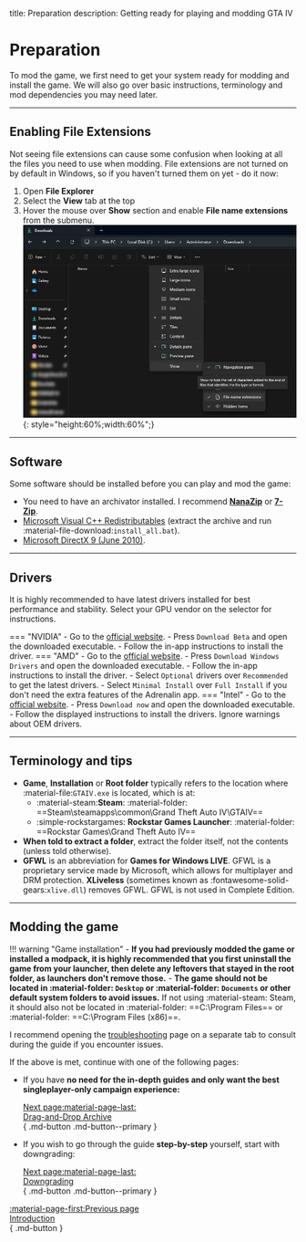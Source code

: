 title: Preparation
description: Getting ready for playing and modding GTA IV

# Preparation

To mod the game, we first need to get your system ready for modding and install the game. We will also go over basic instructions, terminology and mod dependencies you may need later.

---

## Enabling File Extensions

Not seeing file extensions can cause some confusion when looking at all the files you need to use when modding. File extensions are not turned on by default in Windows, so if you haven't turned them on yet - do it now:

1. Open **File Explorer**
2. Select the **View** tab at the top
3. Hover the mouse over **Show** section and enable **File name extensions** from the submenu.
![File name extensions in Explorer](assets/fileextensions.webp){: style="height:60%;width:60%";}

---

## Software

Some software should be installed before you can play and mod the game:

- You need to have an archivator installed. I recommend **[NanaZip](https://apps.microsoft.com/detail/9n8g7tscl18r?rtc=1&hl=en-us&gl=us)** or **[7-Zip](https://www.7-zip.org)**.
- [Microsoft Visual C++ Redistributables](https://www.techpowerup.com/download/visual-c-redistributable-runtime-package-all-in-one/) (extract the archive and run :material-file-download:`install_all.bat`).
- [Microsoft DirectX 9 (June 2010)](https://www.microsoft.com/en-us/download/details.aspx?id=8109).

---

## Drivers

It is highly recommended to have latest drivers installed for best performance and stability. Select your GPU vendor on the selector for instructions.

=== "NVIDIA"
    - Go to the [official website](https://www.nvidia.com/en-us/software/nvidia-app/).
    - Press `Download Beta` and open the downloaded executable.
    - Follow the in-app instructions to install the driver.
=== "AMD"
    - Go to the [official website](https://www.amd.com/en/support).
    - Press `Download Windows Drivers` and open the downloaded executable.
    - Follow the in-app instructions to install the driver.
        - Select `Optional` drivers over `Recommended` to get the latest drivers.
        - Select `Minimal Install` over `Full Install` if you don't need the extra features of the Adrenalin app.
=== "Intel"
    - Go to the [official website](https://www.intel.com/content/www/us/en/support/detect.html).
    - Press `Download now` and open the downloaded executable.
    - Follow the displayed instructions to install the drivers. Ignore warnings about OEM drivers.

---

## Terminology and tips

- **Game**, **Installation** or **Root folder** typically refers to the location where :material-file:`GTAIV.exe` is located, which is at:
    - :material-steam:**Steam**: :material-folder: ==Steam\steamapps\common\Grand Theft Auto IV\GTAIV==
    - :simple-rockstargames: **Rockstar Games Launcher**: :material-folder: ==Rockstar Games\Grand Theft Auto IV==
- **When told to extract a folder**, extract the folder itself, not the contents (unless told otherwise).
- **GFWL** is an abbreviation for **Games for Windows LIVE**. GFWL is a proprietary service made by Microsoft, which allows for multiplayer and DRM protection. **XLiveless** (sometimes known as :fontawesome-solid-gears:`xlive.dll`) removes GFWL. GFWL is not used in Complete Edition.

---

## Modding the game

!!! warning "Game installation"
    - **If you had previously modded the game or installed a modpack, it is highly recommended that you first uninstall the game from your launcher, then delete any leftovers that stayed in the root folder, as launchers don't remove those.**
    - **The game should not be located in :material-folder: `Desktop` or :material-folder: `Documents` or other default system folders to avoid issues.** If not using :material-steam: Steam, it should also not be located in :material-folder: ==C:\Program Files== or :material-folder: ==C:\Program Files (x86)==.

I recommend opening the [troubleshooting](../resources/troubleshooting.md) page on a separate tab to consult during the guide if you encounter issues.

If the above is met, continue with one of the following pages:

<div class="grid cards" markdown>

- If you have **no need for the in-depth guides and only want the best singleplayer-only campaign experience:**

    [Next page:material-page-last: <br>Drag-and-Drop Archive</br>](drag-and-drop-archive.md){ .md-button .md-button--primary }

- If you wish to go through the guide **step-by-step** yourself, start with downgrading:

    [Next page:material-page-last: <br>Downgrading</br>](downgrading/index.md){ .md-button .md-button--primary }

</div>

[:material-page-first:Previous page <br>Introduction</br>](index.md){ .md-button }
